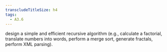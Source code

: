 ```yaml
---
transcludeTitleSize: h4
tags:
  - A3.6
---
```

design a simple and efficient recursive algorithm (e.g., calculate a factorial, translate numbers into words, perform a merge sort, generate fractals, perform XML parsing).